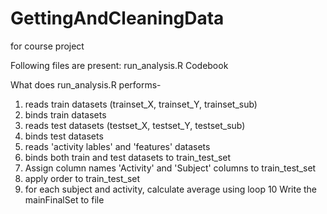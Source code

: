 # GettingAndCleaningData
for course project

Following files are present:
run_analysis.R
Codebook

What does run_analysis.R performs-

1. reads train datasets (trainset_X, trainset_Y, trainset_sub)
2. binds train datasets
3. reads test datasets (testset_X, testset_Y, testset_sub)
4. binds test datasets
5. reads 'activity lables' and 'features' datasets
6. binds both train and test datasets to train_test_set
7. Assign column names 'Activity' and 'Subject' columns to train_test_set
8. apply order to train_test_set
9. for each subject and activity, calculate average using loop
10 Write the mainFinalSet to file
